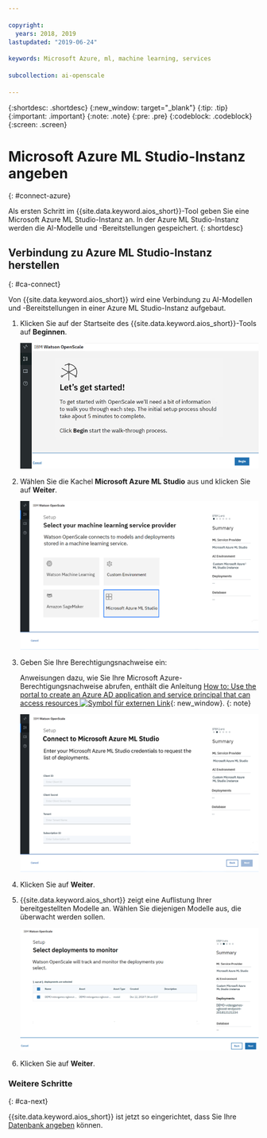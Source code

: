 ```yaml
---

copyright:
  years: 2018, 2019
lastupdated: "2019-06-24"

keywords: Microsoft Azure, ml, machine learning, services

subcollection: ai-openscale

---
```


{:shortdesc: .shortdesc}
{:new_window: target="_blank"}
{:tip: .tip}
{:important: .important}
{:note: .note}
{:pre: .pre}
{:codeblock: .codeblock}
{:screen: .screen}

# Microsoft Azure ML Studio-Instanz angeben
{: #connect-azure}

Als ersten Schritt im {{site.data.keyword.aios_short}}-Tool geben Sie eine Microsoft Azure ML Studio-Instanz an. In der Azure ML Studio-Instanz werden die AI-Modelle und -Bereitstellungen gespeichert.
{: shortdesc}

## Verbindung zu Azure ML Studio-Instanz herstellen
{: #ca-connect}

Von {{site.data.keyword.aios_short}} wird eine Verbindung zu AI-Modellen und -Bereitstellungen in einer Azure ML Studio-Instanz aufgebaut.

1.  Klicken Sie auf der Startseite des {{site.data.keyword.aios_short}}-Tools auf **Beginnen**.

    ![Startseite](images/gs-config-start.png)

1.  Wählen Sie die Kachel **Microsoft Azure ML Studio** aus und klicken Sie auf **Weiter**.

    ![Azure ML Studio auswählen](images/connect-azure.png)

1.  Geben Sie Ihre Berechtigungsnachweise ein:

    Anweisungen dazu, wie Sie Ihre Microsoft Azure-Berechtigungsnachweise abrufen, enthält die Anleitung [How to: Use the portal to create an Azure AD application and service principal that can access resources ![Symbol für externen Link](../../icons/launch-glyph.svg "Symbol für externen Link")](https://docs.microsoft.com/en-us/azure/active-directory/develop/howto-create-service-principal-portal){: new_window}.
    {: note}

    ![Azure ML Studio-Berechtigungsnachweise eingeben](images/connect-azure-cred.png)

1.  Klicken Sie auf **Weiter**.

1.  {{site.data.keyword.aios_short}} zeigt eine Auflistung Ihrer bereitgestellten Modelle an. Wählen Sie diejenigen Modelle aus, die überwacht werden sollen.

    ![In MS Azure bereitgestellte Modelle auswählen](images/connect-azure-deploys.png)

1.  Klicken Sie auf **Weiter**.

### Weitere Schritte
{: #ca-next}

{{site.data.keyword.aios_short}} ist jetzt so eingerichtet, dass Sie Ihre [Datenbank angeben](/docs/services/ai-openscale?topic=ai-openscale-connect-db#connect-db) können.
